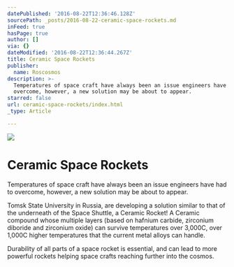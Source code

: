```yaml
---
datePublished: '2016-08-22T12:36:46.128Z'
sourcePath: _posts/2016-08-22-ceramic-space-rockets.md
inFeed: true
hasPage: true
author: []
via: {}
dateModified: '2016-08-22T12:36:44.267Z'
title: Ceramic Space Rockets
publisher:
  name: Roscosmos
description: >-
  Temperatures of space craft have always been an issue engineers have had to
  overcome, however, a new solution may be about to appear.
starred: false
url: ceramic-space-rockets/index.html
_type: Article

---
```

![](https://the-grid-user-content.s3-us-west-2.amazonaws.com/f4f3df98-f13c-4bf7-8ed8-1dabaa5e7f28.jpg)

# Ceramic Space Rockets

Temperatures of space craft have always been an issue engineers have had to overcome, however, a new solution may be about to appear.

Tomsk State University in Russia, are developing a solution similar to that of the underneath of the Space Shuttle, a Ceramic Rocket! A Ceramic compound whose multiple layers (based on hafnium carbide, zirconium diboride and zirconium oxide) can survive temperatures over 3,000C, over 1,000C higher temperatures that the current metal alloys can handle.

Durability of all parts of a space rocket is essential, and can lead to more powerful rockets helping space crafts reaching further into the cosmos.